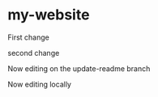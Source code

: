 # my-website

First change

second change

Now editing on the update-readme branch

Now editing locally

